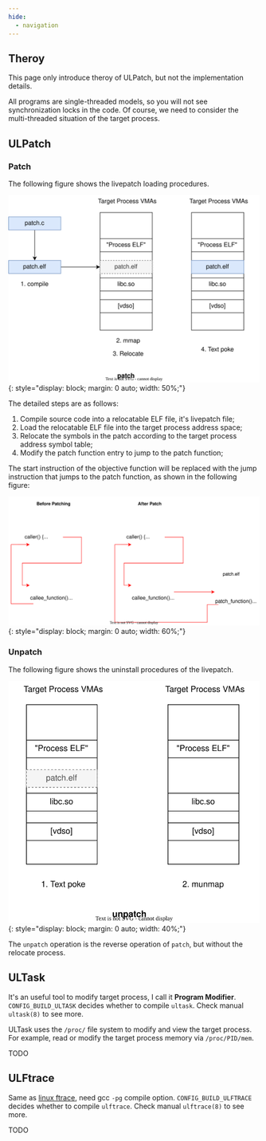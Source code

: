 ```yaml
---
hide:
  - navigation
---
```


## Theroy

This page only introduce theroy of ULPatch, but not the implementation details.

All programs are single-threaded models, so you will not see synchronization locks in the code. Of course, we need to consider the multi-threaded situation of the target process.


## ULPatch

### Patch

The following figure shows the livepatch loading procedures.

![ulpatch::patch](images/ulpatch-patch.drawio.svg){: style="display: block; margin: 0 auto; width: 50%;"}

The detailed steps are as follows:

1. Compile source code into a relocatable ELF file, it's livepatch file;
2. Load the relocatable ELF file into the target process address space;
3. Relocate the symbols in the patch according to the target process address symbol table;
4. Modify the patch function entry to jump to the patch function;

The start instruction of the objective function will be replaced with the jump instruction that jumps to the patch function, as shown in the following figure:

![ulpatch::callee](images/ulpatch-func-trampoline.drawio.svg){: style="display: block; margin: 0 auto; width: 60%;"}


### Unpatch

The following figure shows the uninstall procedures of the livepatch.

![ulpatch::unpatch](images/ulpatch-unpatch.drawio.svg){: style="display: block; margin: 0 auto; width: 40%;"}

The `unpatch` operation is the reverse operation of `patch`, but without the relocate process.


## ULTask

It's an useful tool to modify target process, I call it **Program Modifier**. `CONFIG_BUILD_ULTASK` decides whether to compile `ultask`. Check manual `ultask(8)` to see more.

ULTask uses the `/proc/` file system to modify and view the target process. For example, read or modify the target process memory via `/proc/PID/mem`.

TODO


## ULFtrace

Same as [linux ftrace](https://www.kernel.org/doc/html/latest/trace/ftrace.html), need gcc `-pg` compile option. `CONFIG_BUILD_ULFTRACE` decides whether to compile `ulftrace`. Check manual `ulftrace(8)` to see more.

TODO
